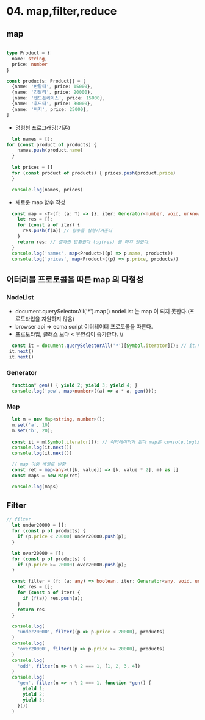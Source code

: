 # 04. map,filter,reduce
          
## map
~~~typescript

type Product = {
  name: string,
  price: number
}

const products: Product[] = [
  {name: '반팔티', price: 15000},
  {name: '긴팔티', price: 20000},
  {name: '핸드폰케이스', price: 15000},
  {name: '후드티', price: 30000},
  {name: '바지', price: 25000},
]
~~~

- 명령형 프로그래밍(기존)
~~~typescript
  let names = []; 
for (const product of products) { 
    names.push(product.name)
  }
  
  let prices = []
  for (const product of products) { prices.push(product.price)
  }

  console.log(names, prices)
~~~
             
- 새로운 map 함수 작성
~~~typescript
  const map = <T>(f: (a: T) => {}, iter: Generator<number, void, unknown> | any[] | Map<any, any>) => {
    let res = [];
    for (const a of iter) {
      res.push(f(a)) // 함수를 실행시켜준다
    }
    return res; // 결과만 반환한다 log(res) 를 하지 안한다.
  }
  console.log('names', map<Product>((p) => p.name, products))
  console.log('prices', map<Product>((p) => p.price, products))
~~~

## 어터러블 프로토콜을 따른 map 의 다형성

### NodeList
 - document.querySelectorAll('*').map() nodeList 는 map 이 되지 못한다.(프로토타입을 지원하지 않음)
 - browser api => ecma script 이터레이터 프로토콜을 따른다. 
 - 프로토타입, 클래스 보다 < 유연성이 증가한다. //
         
~~~typescript
  const it = document.querySelectorAll('*')[Symbol.iterator](); // it.next()
 it.next()
 it.next()
~~~
          
### Generator
~~~typescript
  function* gen() { yield 2; yield 3; yield 4; }
  console.log('pow', map<number>((a) => a * a, gen()));
~~~
    
### Map
~~~typescript
  let m = new Map<string, number>(); 
  m.set('a', 10)
  m.set('b', 20); 
  
  const it = m[Symbol.iterator](); // 이터레이터가 된다 map은 console.log(it.next())
  console.log(it.next())
  console.log(it.next())

  // map 이중 배열로 반환
  const ret = map<any>(([k, value]) => [k, value * 2], m) as []
  const maps = new Map(ret)

  console.log(maps)
~~~

## Filter

~~~typescript
// filter
  let under20000 = [];
  for (const p of products) {
    if (p.price < 20000) under20000.push(p);
  }

  let over20000 = [];
  for (const p of products) {
    if (p.price >= 20000) over20000.push(p);
  }

  const filter = (f: (a: any) => boolean, iter: Generator<any, void, unknown> | any[] | Map<any, any>) => {
    let res = [];
    for (const a of iter) {
      if (f(a)) res.push(a);
    }
    return res
  }

  console.log(
    'under20000', filter((p => p.price < 20000), products)
  )
  console.log(
    'over20000', filter((p => p.price >= 20000), products)
  )
  console.log(
    'odd', filter(n => n % 2 === 1, [1, 2, 3, 4])
  )
  console.log(
    'gen', filter(n => n % 2 === 1, function *gen() {
      yield 1;
      yield 2;
      yield 3;
    }())
  )
~~~